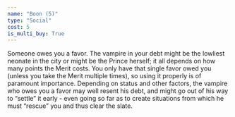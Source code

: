 ```yaml
---
name: "Boon (5)"
type: "Social"
cost: 5
is_multi_buy: True
---
```


Someone owes you a favor. The vampire in your debt might be the lowliest neonate in the city or might be the Prince herself; it all depends on how many points the Merit costs. You only have that single favor owed you (unless you take the Merit multiple times), so using it properly is of paramount importance. Depending on status and other factors, the vampire who owes you a favor may well resent his debt, and might go out of his way to “settle” it early - even going so far as to create situations from which he must “rescue” you and thus clear the slate.